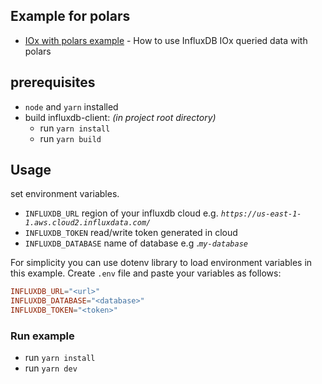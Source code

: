 ## Example for polars

- [IOx with polars example](./src/index.ts) - How to use InfluxDB IOx queried data with polars

## prerequisites
  - `node` and `yarn` installed
  - build influxdb-client: *(in project root directory)*
    - run `yarn install`
    - run `yarn build`

## Usage

set environment variables.

- `INFLUXDB_URL` region of your influxdb cloud e.g. *`https://us-east-1-1.aws.cloud2.influxdata.com/`*
- `INFLUXDB_TOKEN` read/write token generated in cloud
- `INFLUXDB_DATABASE` name of database e.g .*`my-database`*

For simplicity you can use dotenv library to load environment variables in this example. Create `.env` file and paste your variables as follows:

```conf
INFLUXDB_URL="<url>"
INFLUXDB_DATABASE="<database>"
INFLUXDB_TOKEN="<token>"
```

### Run example
- run `yarn install`
- run `yarn dev`
